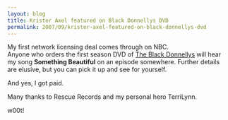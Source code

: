 ```yaml
---
layout: blog
title: Krister Axel featured on Black Donnellys DVD
permalink: 2007/09/krister-axel-featured-on-black-donnellys-dvd
---
```


<p>My first network licensing deal comes through on NBC. <br />Anyone who orders the first season DVD of <a href="http://www.nbc.com/The_Black_Donnellys/" target="_blank">The Black Donnellys</a> will hear my song <b>Something Beautiful</b> on an episode somewhere. Further details are elusive, but you can pick it up and see for yourself.</p>
<p>And yes, I got paid.</p>
<p>Many thanks to Rescue Records and my personal hero TerriLynn. </p>
<p>w00t!<br />
<br /><br /></p>
